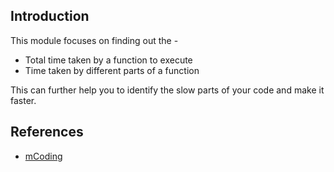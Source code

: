 ## Introduction

This module focuses on finding out the - 
- Total time taken by a function to execute
- Time taken by different parts of a function

This can further help you to identify the slow parts of your code and make it faster.

## References
- [mCoding](https://www.youtube.com/mCodingWithJamesMurphy)
